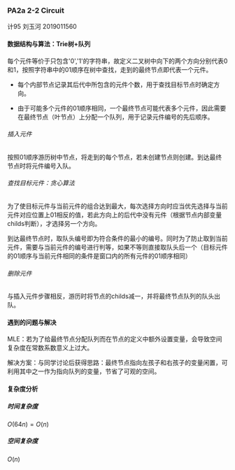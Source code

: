 ### PA2a 2-2 Circuit

计95 刘玉河 2019011560

#### 数据结构与算法：Trie树+队列

每个元件等价于只包含'0','1'的字符串，故定义二叉树中向下的两个方向分别代表0和1，按照字符串中的01顺序在树中查找，走到的最终节点即代表一个元件。

- 每个内部节点记录其后代中所包含的元件个数，用于查找目标节点时确定方向。

- 由于可能多个元件的01顺序相同，一个最终节点可能代表多个元件，因此需要在最终节点（叶节点）上分配一个队列，用于记录元件编号的先后顺序。

###### 插入元件

按照01顺序游历树中节点，将走到的每个节点，若未创建节点则创建。到达最终节点时将元件编号入队。

###### 查找目标元件：贪心算法

为了使目标元件与当前元件的组合达到最大，每次选择方向时应当优先选择与当前元件对应位置上01相反的值，若此方向上的后代中没有元件（根据节点内部变量childs判断），才选择另一个方向。

到达最终节点时，取队头编号即为符合条件的最小的编号。同时为了防止取到当前元件，需要与当前元件的编号进行判等，如果不等则直接取队头后一个（目标元件的01顺序与当前元件相同的条件是窗口内的所有元件的01顺序相同）

###### 删除元件

与插入元件步骤相反，游历时将节点的childs减一，并将最终节点队列的队头出队。

#### 遇到的问题与解决

MLE：若为了给最终节点分配队列而在节点的定义中额外设置变量，会导致空间复杂度在常数系数意义上过大。

解决方案：与同学讨论后获得思路：最终节点指向左孩子和右孩子的变量闲置，可利用其中之一作为指向队列的变量，节省了可观的空间。

#### 复杂度分析

##### 时间复杂度

$O(64n)=O(n)$

##### 空间复杂度

$O(n)$